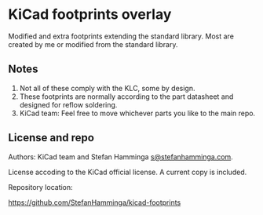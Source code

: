 # KiCad footprints overlay

Modified and extra footprints extending the standard library. Most are created by me or modified from the standard library.

## Notes

1. Not all of these comply with the KLC, some by design.
2. These footprints are normally according to the part datasheet and designed for reflow soldering.
3. KiCad team: Feel free to move whichever parts you like to the main repo.

## License and repo

Authors: KiCad team and Stefan Hamminga <s@stefanhamminga.com>.

License accoding to the KiCad official license. A current copy is included.

Repository location:

https://github.com/StefanHamminga/kicad-footprints

